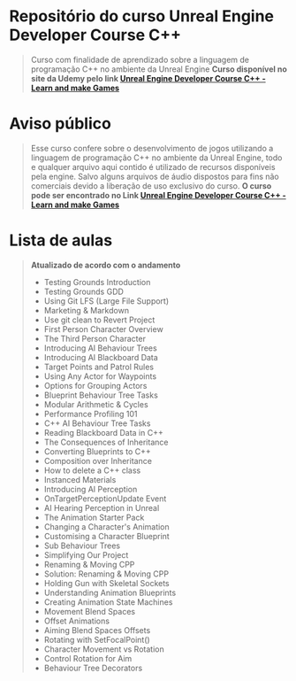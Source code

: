 ﻿# Repositório do curso Unreal Engine Developer Course C++
> Curso com finalidade de aprendizado sobre a linguagem de programação C++ no ambiente da Unreal Engine
> **Curso disponível no site da Udemy pelo link [Unreal Engine Developer Course C++ - Learn and make Games](https://www.udemy.com/unrealcourse)**

# Aviso público
> Esse curso confere sobre o desenvolvimento de jogos utilizando a linguagem de programação C++ no ambiente da Unreal Engine, todo e qualquer arquivo aqui contido é utilizado de recursos disponíveis pela engine. Salvo alguns arquivos de áudio dispostos para fins não comerciais devido a liberação de uso exclusivo do curso.
> **O curso pode ser encontrado no Link [Unreal Engine Developer Course C++ - Learn and make Games](https://www.udemy.com/unrealcourse)**

# Lista de aulas
> **Atualizado de acordo com o andamento**
> * Testing Grounds Introduction
> * Testing Grounds GDD
> * Using Git LFS (Large File Support)
> * Marketing & Markdown
> * Use git clean to Revert Project
> * First Person Character Overview
> * The Third Person Character
> * Introducing AI Behaviour Trees
> * Introducing AI Blackboard Data
> * Target Points and Patrol Rules
> * Using Any Actor for Waypoints
> * Options for Grouping Actors
> * Blueprint Behaviour Tree Tasks
> * Modular Arithmetic & Cycles
> * Performance Profiling 101
> * C++ AI Behaviour Tree Tasks
> * Reading Blackboard Data in C++
> * The Consequences of Inheritance
> * Converting Blueprints to C++
> * Composition over Inheritance
> * How to delete a C++ class
> * Instanced Materials
> * Introducing AI Perception
> * OnTargetPerceptionUpdate Event
> * AI Hearing Perception in Unreal
> * The Animation Starter Pack
> * Changing a Character's Animation
> * Customising a Character Blueprint
> * Sub Behaviour Trees
> * Simplifying Our Project
> * Renaming & Moving CPP
> * Solution: Renaming & Moving CPP
> * Holding Gun with Skeletal Sockets
> * Understanding Animation Blueprints
> * Creating Animation State Machines
> * Movement Blend Spaces
> * Offset Animations
> * Aiming Blend Spaces Offsets
> * Rotating with SetFocalPoint()
> * Character Movement vs Rotation
> * Control Rotation for Aim
> * Behaviour Tree Decorators